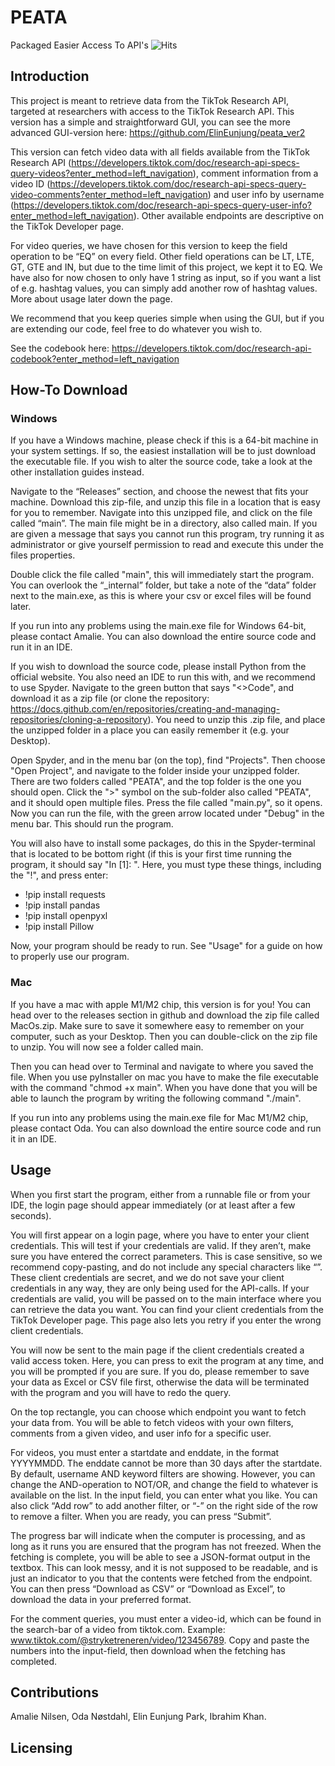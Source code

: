 # PEATA
Packaged Easier Access To API's
![Hits](https://hits.dwyl.com/amalie246/PEATA.svg)


## Introduction
This project is meant to retrieve data from the TikTok Research API, targeted at researchers with access to the TikTok Research API. This version has a simple and straightforward GUI, you can see the more advanced GUI-version here: https://github.com/ElinEunjung/peata_ver2

This version can fetch video data with all fields available from the TikTok Research API (https://developers.tiktok.com/doc/research-api-specs-query-videos?enter_method=left_navigation), comment information from a video ID (https://developers.tiktok.com/doc/research-api-specs-query-video-comments?enter_method=left_navigation) and user info by username (https://developers.tiktok.com/doc/research-api-specs-query-user-info?enter_method=left_navigation). Other available endpoints are descriptive on the TikTok Developer page.

For video queries, we have chosen for this version to keep the field operation to be “EQ” on every field. Other field operations can be LT, LTE, GT, GTE and IN, but due to the time limit of this project, we kept it to EQ. We have also for now chosen to only have 1 string as input, so if you want a list of e.g. hashtag values, you can simply add another row of hashtag values. More about usage later down the page.

We recommend that you keep queries simple when using the GUI, but if you are extending our code, feel free to do whatever you wish to.

See the codebook here: https://developers.tiktok.com/doc/research-api-codebook?enter_method=left_navigation

## How-To Download
### Windows
If you have a Windows machine, please check if this is a 64-bit machine in your system settings. If so, the easiest installation will be to just download the executable file. If you wish to alter the source code, take a look at the other installation guides instead.

Navigate to the “Releases” section, and choose the newest that fits your machine. Download this zip-file, and unzip this file in a location that is easy for you to remember. Navigate into this unzipped file, and click on the file called “main”. The main file might be in a directory, also called main. If you are given a message that says you cannot run this program, try running it as administrator or give yourself permission to read and execute this under the files properties.

Double click the file called "main", this will immediately start the program. You can overlook the “_internal” folder, but take a note of the “data” folder next to the main.exe, as this is where your csv or excel files will be found later.

If you run into any problems using the main.exe file for Windows 64-bit, please contact Amalie. You can also download the entire source code and run it in an IDE.

If you wish to download the source code, please install Python from the official website. You also need an IDE to run this with, and we recommend to use Spyder. Navigate to the green button that says "<>Code", and download it as a zip file (or clone the repository: https://docs.github.com/en/repositories/creating-and-managing-repositories/cloning-a-repository). You need to unzip this .zip file, and place the unzipped folder in a place you can easily remember it (e.g. your Desktop). 

Open Spyder, and in the menu bar (on the top), find "Projects". Then choose "Open Project", and navigate to the folder inside your unzipped folder. There are two folders called "PEATA", and the top folder is the one you should open. Click the ">" symbol on the sub-folder also called "PEATA", and it should open multiple files. Press the file called "main.py", so it opens. Now you can run the file, with the green arrow located under "Debug" in the menu bar. This should run the program.

You will also have to install some packages, do this in the Spyder-terminal that is located to be bottom right (if this is your first time running the program, it should say "In [1]: ". Here, you must type these things, including the "!", and press enter:
- !pip install requests
- !pip install pandas
- !pip install openpyxl
- !pip install Pillow

Now, your program should be ready to run. See "Usage" for a guide on how to properly use our program.


### Mac
If you have a mac with apple M1/M2 chip, this version is for you! You can head over to the releases section in github and download the zip file called MacOs.zip. Make sure to save it somewhere easy to remember on your computer, such as your Desktop. Then you can double-click on the zip file to unzip. You will now see a folder called main. 

Then you can head over to Terminal and navigate to where you saved the file. When you use pyInstaller on mac you have to make the file executable with the command "chmod +x main". When you have done that you will be able to launch the program by writing the following command "./main". 

If you run into any problems using the main.exe file for Mac M1/M2 chip, please contact Oda. You can also download the entire source code and run it in an IDE.


## Usage
When you first start the program, either from a runnable file or from your IDE, the login page should appear immediately (or at least after a few seconds). 

You will first appear on a login page, where you have to enter your client credentials. This will test if your credentials are valid. If they aren’t, make sure you have entered the correct parameters. This is case sensitive, so we recommend copy-pasting, and do not include any special characters like “”. These client credentials are secret, and we do not save your client credentials in any way, they are only being used for the API-calls. If your credentials are valid, you will be passed on to the main interface where you can retrieve the data you want. You can find your client credentials from the TikTok Developer page. This page also lets you retry if you enter the wrong client credentials.

You will now be sent to the main page if the client credentials created a valid access token. Here, you can press <Escape> to exit the program at any time, and you will be prompted if you are sure. If you do, please remember to save your data as Excel or CSV file first, otherwise the data will be terminated with the program and you will have to redo the query.

On the top rectangle, you can choose which endpoint you want to fetch your data from. You will be able to fetch videos with your own filters, comments from a given video, and user info for a specific user.

For videos, you must enter a startdate and enddate, in the format YYYYMMDD. The enddate cannot be more than 30 days after the startdate. By default, username AND keyword filters are showing. However, you can change the AND-operation to NOT/OR, and change the field to whatever is available on the list. In the input field, you can enter what you like. You can also click “Add row” to add another filter, or “-” on the right side of the row to remove a filter. When you are ready, you can press “Submit”.

The progress bar will indicate when the computer is processing, and as long as it runs you are ensured that the program has not freezed. When the fetching is complete, you will be able to see a JSON-format output in the textbox. This can look messy, and it is not supposed to be readable, and is just an indicator to you that the contents were fetched from the endpoint. You can then press “Download as CSV” or “Download as Excel”, to download the data in your preferred format. 

For the comment queries, you must enter a video-id, which can be found in the search-bar of a video from tiktok.com. Example: www.tiktok.com/@stryketreneren/video/123456789. Copy and paste the numbers into the input-field, then download when the fetching has completed.


## Contributions
Amalie Nilsen, Oda Nøstdahl, Elin Eunjung Park, Ibrahim Khan.

## Licensing
